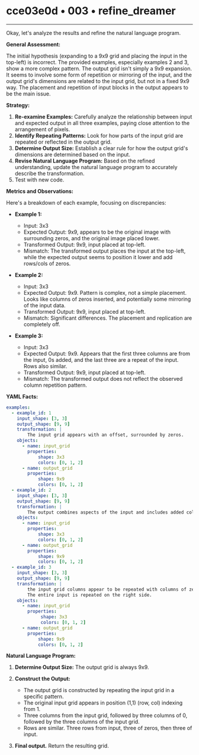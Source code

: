 # cce03e0d • 003 • refine_dreamer

---
Okay, let's analyze the results and refine the natural language program.

**General Assessment:**

The initial hypothesis (expanding to a 9x9 grid and placing the input in the top-left) is incorrect. The provided examples, especially examples 2 and 3, show a more complex pattern. The output grid isn't simply a 9x9 expansion. It seems to involve some form of repetition or mirroring of the input, and the output grid's dimensions are related to the input grid, but not in a fixed 9x9 way. The placement and repetition of input blocks in the output appears to be the main issue.

**Strategy:**

1.  **Re-examine Examples:** Carefully analyze the relationship between input and expected output in all three examples, paying close attention to the arrangement of pixels.
2.  **Identify Repeating Patterns:** Look for how parts of the input grid are repeated or reflected in the output grid.
3.  **Determine Output Size:** Establish a clear rule for how the output grid's dimensions are determined based on the input.
4.  **Revise Natural Language Program:** Based on the refined understanding, update the natural language program to accurately describe the transformation.
5.  Test with new code.

**Metrics and Observations:**

Here's a breakdown of each example, focusing on discrepancies:

*   **Example 1:**
    *   Input: 3x3
    *   Expected Output: 9x9, appears to be the original image with surrounding zeros, and the original image placed lower.
    *   Transformed Output: 9x9, input placed at top-left.
    *   Mismatch: The transformed output places the input at the top-left, while the expected output seems to position it lower and add rows/cols of zeros.

*   **Example 2:**
    *   Input: 3x3
    *   Expected Output: 9x9. Pattern is complex, not a simple placement. Looks like columns of zeros inserted, and potentially some mirroring of the input data.
    *   Transformed Output: 9x9, input placed at top-left.
    *   Mismatch: Significant differences. The placement and replication are completely off.

*   **Example 3:**
    *   Input: 3x3
    *   Expected Output: 9x9. Appears that the first three columns are from the input, 0s added, and the last three are a repeat of the input. Rows also similar.
    *   Transformed Output: 9x9, input placed at top-left.
    *   Mismatch: The transformed output does not reflect the observed column repetition pattern.

**YAML Facts:**

```yaml
examples:
  - example_id: 1
    input_shape: [3, 3]
    output_shape: [9, 9]
    transformation: |
        The input grid appears with an offset, surrounded by zeros.
    objects:
      - name: input_grid
        properties:
            shape: 3x3
            colors: [0, 1, 2]
      - name: output_grid
        properties:
            shape: 9x9
            colors: [0, 1, 2]
  - example_id: 2
    input_shape: [3, 3]
    output_shape: [9, 9]
    transformation: |
        The output combines aspects of the input and includes added columns of zeros. The relationship is more complex than simple translation.
    objects:
      - name: input_grid
        properties:
            shape: 3x3
            colors: [0, 1, 2]
      - name: output_grid
        properties:
            shape: 9x9
            colors: [0, 1, 2]
  - example_id: 3
    input_shape: [3, 3]
    output_shape: [9, 9]
    transformation: |
        the input grid columns appear to be repeated with columns of zeros in between.
        The entire input is repeated on the right side.
    objects:
      - name: input_grid
        properties:
             shape: 3x3
             colors: [0, 1, 2]
      - name: output_grid
        properties:
            shape: 9x9
            colors: [0, 1, 2]

```

**Natural Language Program:**

1.  **Determine Output Size:** The output grid is always 9x9.

2.  **Construct the Output:**
    *   The output grid is constructed by repeating the input grid in a specific pattern.
    *   The original input grid appears in position (1,1) (row, col) indexing from 1.
    *   Three columns from the input grid, followed by three columns of 0, followed by the three columns of the input grid.
    *   Rows are similar. Three rows from input, three of zeros, then three of input.

3. **Final output.** Return the resulting grid.

